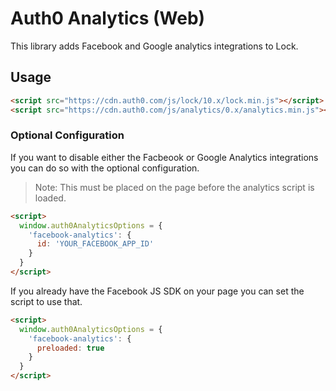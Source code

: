 # Auth0 Analytics (Web)
This library adds Facebook and Google analytics integrations to Lock. 


## Usage

```html
<script src="https://cdn.auth0.com/js/lock/10.x/lock.min.js"></script>
<script src="https://cdn.auth0.com/js/analytics/0.x/analytics.min.js"></script>
```

### Optional Configuration

If you want to disable either the Facbeook or Google Analytics integrations you can do so with the optional configuration. 

> Note: This must be placed on the page before the analytics script is loaded.

```html
<script>
  window.auth0AnalyticsOptions = {
    'facebook-analytics': {
      id: 'YOUR_FACEBOOK_APP_ID'
    }
  }
</script>
```

If you already have the Facebook JS SDK on your page you can set the script to use that.

```html
<script>
  window.auth0AnalyticsOptions = {
    'facebook-analytics': {
      preloaded: true
    }
  }
</script>
```